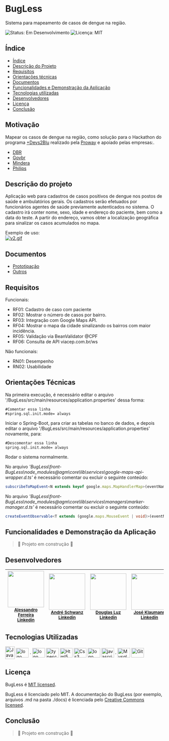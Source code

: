# BugLess

Sistema para mapeamento de casos de dengue na região.

  <img src="https://img.shields.io/badge/status-em%20desenvolvimento-green" alt="Status: Em Desenvolvimento">  <img src="https://img.shields.io/github/license/more-devs-2-blu/bugless" alt="Licença: MIT">

## Índice 

* [Índice](#índice)
* [Descrição do Projeto](#descrição-do-projeto)
* [Requisitos](#requisitos)
* [Orientações técnicas](#orientações-técnicas)
* [Documentos](#documentos)
* [Funcionalidades e Demonstração da Aplicação](#funcionalidades-e-demonstração-da-aplicação)
* [Tecnologias utilizadas](#tecnologias-utilizadas)
* [Desenvolvedores](#desenvolvedores)
* [Licença](#licença)
* [Conclusão](#conclusão)


## Motivação

  Mapear os casos de dengue na região, como solução para o Hackathon do programa [+Devs2Blu](https://www.devs2blu.com.br/) realizado pela [Proway](https://www.proway.com.br) e apoiado pelas empresas:. <br> 
  
  * [DBR](https://www.dbrsa.com.br/)
  * [Govbr](https://www.govbr.com.br/)
  * [Mindera](https://mindera.com/)
  * [Philips](https://www.philips.com.br/)
  
## Descrição do projeto

  <p>Aplicação web para cadastros de casos positivos de dengue nos postos de saúde e ambulatórios gerais.
  Os cadastros serão efetuados por funcionários agentes de saúde previamente autenticados no sistema.
  O cadastro irá conter nome, sexo, idade e endereço do paciente, bem como a data do teste.
  A partir do endereço, vamos obter a localização geográfica para sinalizar os casos acumulados no mapa.</p>
  
  Exemplo de uso:<br>
  [![v2.gif](https://i.postimg.cc/6qwBXgv9/v2.gif)](https://postimg.cc/Q962g6mP)
  
## Documentos

* [Prototipação](https://github.com/more-devs-2-blu/bugless/blob/main/docs/prototipa%C3%A7%C3%A3o/prototipacao.MD#tela-de-cadastro)
* [Outros](https://github.com/more-devs-2-blu/bugless/tree/main/docs/)
  
## Requisitos

Funcionais:

* RF01: Cadastro de caso com paciente
* RF02: Mostrar o número de casos por bairro.
* RF03: Integração com Google Maps API.
* RF04: Mostrar o mapa da cidade sinalizando os bairros com maior incidência.
* RF05: Validação via BeanValidator @CPF
* RF06: Consulta de API viacep.com.br/ws

Não funcionais: 

* RN01: Desempenho
* RN02: Usabilidade
  
## Orientações Técnicas

Na primeira execução, é necessário editar o arquivo '/BugLess/src/main/resources/application.properties' dessa forma:

~~~
#Comentar essa linha
#spring.sql.init.mode= always
~~~

Iniciar o Spring-Boot, para criar as tabelas no banco de dados, e depois editar o arquivo '/BugLess/src/main/resources/application.properties' novamente, para:

~~~
#Descomentar essa linha
spring.sql.init.mode= always
~~~

Rodar o sistema normalmente.

No arquivo <i>'BugLess\front-BugLess\node_modules\@agm\core\lib\services\google-maps-api-wrapper.d.ts'</i> é necessário comentar ou excluir o seguinte conteúdo:<br> 
~~~typescript
subscribeToMapEvent<N extends keyof google.maps.MapHandlerMap>(eventName: N): Observable<google.maps.MapHandlerMap[N]>;
~~~
No arquivo <i>'BugLess\front-BugLess\node_modules\@agm\core\lib\services\managers\marker-manager.d.ts'</i> é necessário comentar ou excluir o seguinte conteúdo:<br>
~~~typescript
createEventObservable<T extends (google.maps.MouseEvent | void)>(eventName: google.maps.MarkerMouseEventNames | google.maps.MarkerChangeOptionEventNames, marker: AgmMarker): Observable<T>;
~~~
  
## Funcionalidades e Demonstração da Aplicação

> :construction: Projeto em construção :construction:

## Desenvolvedores
 
| <img src="https://avatars.githubusercontent.com/u/94122439?v=4" width=115><br><sub>[Alessandro Ferreira](https://github.com/alessandrobferreira)</sub><br><sub>[Linkedin](https://www.linkedin.com/in/alessandro-ferreira-a9199a115/)</sub> |<img src="https://avatars.githubusercontent.com/u/83621544?v=4" width=115><br><sub>[André Schwanz](https://github.com/Andre121193)</sub><br><sub>[Linkedin](https://www.linkedin.com/in/andr%C3%A9-schwanz-241a51216/)</sub> |<img src="https://avatars.githubusercontent.com/u/60515470?v=4" width=115><br><sub>[Douglas Luz](https://github.com/douglaslimaluz)</sub><br><sub>[Linkedin](https://www.linkedin.com/in/douglas-lima-da-luz-82895a19b/)</sub> |<img src="https://avatars.githubusercontent.com/u/79611444?v=4" width=115><br><sub>[José Klaumann](https://github.com/JoseKlaumann)</sub><br><sub>[Linkedin](https://www.linkedin.com/in/jos%C3%A9-augusto-klaumann-5258b6178/)</sub> |<img src="https://avatars.githubusercontent.com/u/5782250?v=4" width=115><br><sub>[Juliano Vieira](https://github.com/jucabnu)</sub><br><sub>[Linkedin](https://www.linkedin.com/in/juliano-h-vieira/)</sub> |<img src="https://avatars.githubusercontent.com/u/89278356?v=4" width=115><br><sub>[Luan Lima](https://github.com/LordeLuan)</sub><br><sub>[Linkedin](https://www.linkedin.com/in/luan-lordello-69aa58196/)</sub> |
| :---: | :---: | :---: | :---: | :---: | :---: |

## Tecnologias Utilizadas

<div style="display: inline_block"> 
  <img align="center" alt="Java" height="40" width="30" src="https://cdn.jsdelivr.net/gh/devicons/devicon/icons/java/java-original.svg">   
  <img align="center" alt="logo spring" height="30" width="40" src="https://cdn.jsdelivr.net/gh/devicons/devicon/icons/spring/spring-original.svg" />
  .
  <img align="center" alt="logo Angular" height="30" width="40" src="https://cdn.jsdelivr.net/gh/devicons/devicon/icons/angularjs/angularjs-original.svg" />
  <img align="center" alt="typescript" height="30" width="40" src="https://cdn.jsdelivr.net/gh/devicons/devicon/icons/typescript/typescript-original.svg" />  
  <img align="center" alt="Html5" height="30" width="40" src="https://cdn.jsdelivr.net/gh/devicons/devicon/icons/html5/html5-original.svg">
  <img align="center" alt="Css3" height="30" width="40" src="https://cdn.jsdelivr.net/gh/devicons/devicon/icons/css3/css3-original.svg">    
  <img align="center" alt="logo bootstrap" height="30" width="40" src="https://cdn.jsdelivr.net/gh/devicons/devicon/icons/bootstrap/bootstrap-plain.svg" />
  <img align="center" alt="javascript" height="30" width="40" src="https://cdn.jsdelivr.net/gh/devicons/devicon/icons/javascript/javascript-original.svg" />
  .  
  <img align="center" alt="Mysql" height="30" width="40" src="https://cdn.jsdelivr.net/gh/devicons/devicon/icons/mysql/mysql-plain.svg">       
  <img align="center" alt="Git" height="30" width="40" src="https://cdn.jsdelivr.net/gh/devicons/devicon/icons/git/git-original.svg">       
 </div> 
  
## Licença
  
  BugLess é [MIT licensed](./LICENSE).
  
  BugLess é licenciado pelo MIT. A documentação do BugLess (por exemplo, arquivos .md na pasta ./docs) é licenciada pelo [Creative Commons licensed](./LICENSE-docs).
 
## Conclusão

> :construction: Projeto em construção :construction:
